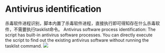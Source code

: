 # Antivirus identification
杀毒软件进程识别，脚本内置了杀毒软件进程，直接执行即可得知存在什么杀毒软件，不需要执行tasklist命令。
Antivirus software process identification: The script has built-in antivirus software processes. You can directly execute the script to find out the existing antivirus software without running the tasklist command.
![](https://upload.cc/i1/2024/05/01/Jci7Hw.jpg)


